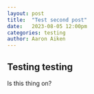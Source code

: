 ```yaml
---
layout: post
title:  "Test second post"
date:   2023-08-05 12:00pm
categories: testing
author: Aaron Aiken
---
```

## Testing testing
Is this thing on?
